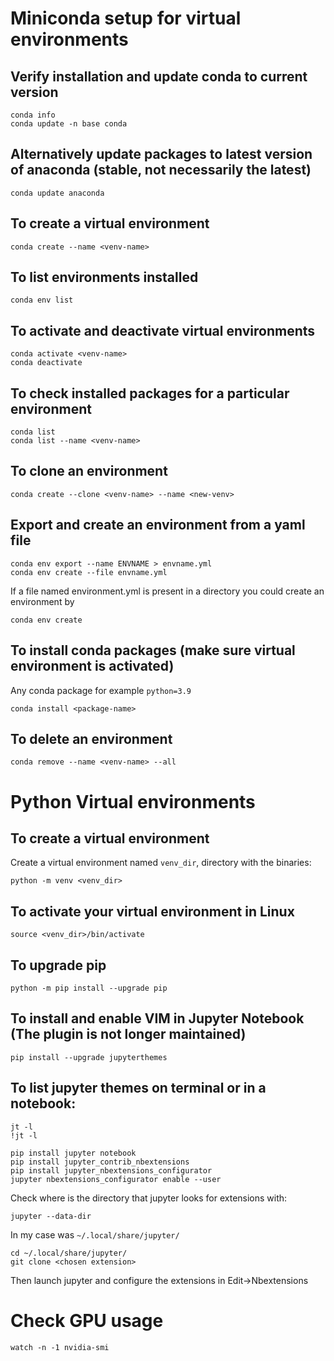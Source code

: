 # Miniconda setup for virtual environments

## Verify installation and update conda to current version
```console
conda info
conda update -n base conda
```
## Alternatively update packages to latest version of anaconda (stable, not necessarily the latest)
```console
conda update anaconda
```

## To create a virtual environment
```console
conda create --name <venv-name>
```

## To list environments installed
```console
conda env list
```

## To activate and deactivate virtual environments
```console
conda activate <venv-name>
conda deactivate
```

## To check installed packages for a particular environment
```console
conda list
conda list --name <venv-name>
```

## To clone an environment
```
conda create --clone <venv-name> --name <new-venv>
```

## Export and create an environment from a yaml file
```conda
conda env export --name ENVNAME > envname.yml
conda env create --file envname.yml
```
If a file named environment.yml is present in a directory you could create an environment by
```console
conda env create
```

## To install conda packages (make sure virtual environment is activated)
Any conda package for example `python=3.9`
```console
conda install <package-name>
```

## To delete an environment
```console
conda remove --name <venv-name> --all
```

# Python Virtual environments

## To create a virtual environment
Create a virtual environment named `venv_dir`, directory with the binaries:
```console
python -m venv <venv_dir>
```

## To activate your virtual environment in Linux
```console
source <venv_dir>/bin/activate
```

## To upgrade pip
```console
python -m pip install --upgrade pip
```

## To install and enable VIM in Jupyter Notebook (The plugin is not longer maintained)
```console
pip install --upgrade jupyterthemes
```
## To list jupyter themes on terminal or in a notebook:
```console
jt -l
!jt -l
```
```console
pip install jupyter notebook
pip install jupyter_contrib_nbextensions
pip install jupyter_nbextensions_configurator
jupyter nbextensions_configurator enable --user
```
Check where is the directory that jupyter looks for extensions with:
```console
jupyter --data-dir
```
In my case was `~/.local/share/jupyter/`
```console
cd ~/.local/share/jupyter/
git clone <chosen extension>
```
Then launch jupyter and configure the extensions in Edit->Nbextensions

# Check GPU usage

```console
watch -n -1 nvidia-smi
```
